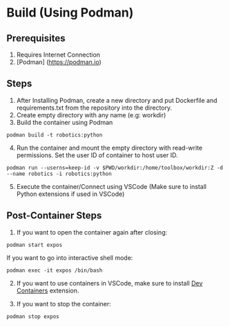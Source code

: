 # Build (Using Podman)
## Prerequisites
1. Requires Internet Connection
2. [Podman] (https://podman.io)

## Steps
1. After Installing Podman, create a new directory and put Dockerfile and requirements.txt from the repository into the directory.
2. Create empty directory with any name (e.g: workdir)
3. Build the container using Podman
```
podman build -t robotics:python
```

4. Run the container and mount the empty directory with read-write permissions. Set the user ID of container to host user ID.
```
podman run --userns=keep-id -v $PWD/workdir:/home/toolbox/workdir:Z -d --name robotics -i robotics:python
```

5. Execute the container/Connect using VSCode (Make sure to install Python extensions if used in VSCode)

## Post-Container Steps
1. If you want to open the container again after closing:
```
podman start expos
```

If you want to go into interactive shell mode:
```
podman exec -it expos /bin/bash
```

2. If you want to use containers in VSCode, make sure to install [Dev Containers](https://marketplace.visualstudio.com/items?itemName=ms-vscode-remote.remote-containers) extension.

3. If you want to stop the container:
```
podman stop expos
```

